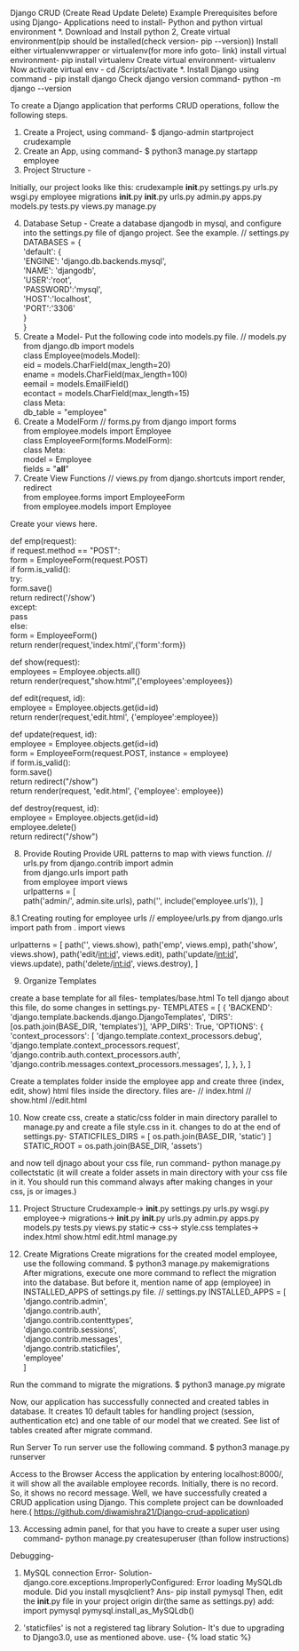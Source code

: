 Django CRUD (Create Read Update Delete) Example
Prerequisites before using Django-
Applications need to install- Python and python virtual environment
*. Download and Install python
2, Create virtual environment(pip should be installed(check version- pip --version))
Install either virtualenvwrapper or virtualenv(for more info goto- link)
install virtual environment- pip install virtualenv
Create virtual environment- virtualenv <virtual-env>
Now activate virtual env - cd <virtual-env>/Scripts/activate
*. Install Django using command -
pip install django
Check django version command-
	python -m django --version


To create a Django application that performs CRUD operations, follow the following steps.
1. Create a Project, using command- 
$ django-admin startproject crudexample  
2. Create an App, using command- 
$ python3 manage.py startapp employee  
3. Project Structure - 

Initially, our project looks like this:
crudexample
	__init__.py
	settings.py
	urls.py
	wsgi.py
employee
	migrations
		__init__.py
	__init__.py
	urls.py
	admin.py
	apps.py
	models.py
	tests.py
	views.py
manage.py


4. Database Setup -
Create a database djangodb in mysql, and configure into the settings.py file of django project. See the example.
// settings.py
DATABASES = {  
    'default': {  
        'ENGINE': 'django.db.backends.mysql',  
        'NAME': 'djangodb',  
        'USER':'root',  
        'PASSWORD':'mysql',  
        'HOST':'localhost',  
        'PORT':'3306'  
    }  
}  
5. Create a Model- 
Put the following code into models.py file.
// models.py
from django.db import models  
class Employee(models.Model):  
    eid = models.CharField(max_length=20)  
    ename = models.CharField(max_length=100)  
    eemail = models.EmailField()  
    econtact = models.CharField(max_length=15)  
    class Meta:  
        db_table = "employee"  
6. Create a ModelForm
// forms.py
from django import forms  
from employee.models import Employee  
class EmployeeForm(forms.ModelForm):  
    class Meta:  
        model = Employee  
        fields = "__all__"  
7. Create View Functions
// views.py
from django.shortcuts import render, redirect  
from employee.forms import EmployeeForm  
from employee.models import Employee  

Create your views here. 

def emp(request):  
    if request.method == "POST":  
        form = EmployeeForm(request.POST)  
        if form.is_valid():  
            try:  
                form.save()  
                return redirect('/show')  
            except:  
                pass  
    else:  
        form = EmployeeForm()  
    return render(request,'index.html',{'form':form})  

def show(request):  
    employees = Employee.objects.all()  
    return render(request,"show.html",{'employees':employees})  

def edit(request, id):  
    employee = Employee.objects.get(id=id)  
    return render(request,'edit.html', {'employee':employee}) 

def update(request, id):  
    employee = Employee.objects.get(id=id)  
    form = EmployeeForm(request.POST, instance = employee)  
    if form.is_valid():  
        form.save()  
        return redirect("/show")  
    return render(request, 'edit.html', {'employee': employee})  

def destroy(request, id):  
    employee = Employee.objects.get(id=id)  
    employee.delete()  
    return redirect("/show")  

8. Provide Routing
Provide URL patterns to map with views function.
// urls.py
from django.contrib import admin  
from django.urls import path  
from employee import views  
urlpatterns = [  
    path('admin/', admin.site.urls),
      path('', include('employee.urls')),
]  

8.1 Creating routing for employee urls
// employee/urls.py
from django.urls import path
from . import views

urlpatterns = [
    path('', views.show),
    path('emp', views.emp),
    path('show', views.show),
    path('edit/<int:id>', views.edit),
    path('update/<int:id>', views.update),
    path('delete/<int:id>', views.destroy),
]

9. Organize Templates

create a base template for all files- templates/base.html
To tell django about this file, do some changes in settings.py-
TEMPLATES = [
    {
        'BACKEND': 'django.template.backends.django.DjangoTemplates',
        'DIRS': [os.path.join(BASE_DIR, 'templates')],
        'APP_DIRS': True,
        'OPTIONS': {
            'context_processors': [
                'django.template.context_processors.debug',
                'django.template.context_processors.request',
                'django.contrib.auth.context_processors.auth',
                'django.contrib.messages.context_processors.messages',
            ],
        },
    },
]

Create a templates folder inside the employee app and create three (index, edit, show) html files inside the directory. files are-
// index.html
// show.html
//edit.html


10. Now create css, create a static/css folder in main directory parallel to manage.py and create a file style.css in it.
changes to do at the end of settings.py-
STATICFILES_DIRS = [
    os.path.join(BASE_DIR, 'static')
]
STATIC_ROOT = os.path.join(BASE_DIR, 'assets')

and now tell djnago about your css file, run command-
python manage.py collectstatic
(it will create a folder assets in main directory with your css file in it. You should run this command always after making changes in your css, js or images.)


11. Project Structure
Crudexample->
	__init__.py
	settings.py
	urls.py
	wsgi.py
employee->
	migrations->
		__init__.py
	__init__.py
	urls.py
	admin.py
	apps.py
	models.py
	tests.py
	views.py
	static->
		css->
			style.css
	templates->
		index.html
		show.html
		edit.html
	manage.py
	
12. Create Migrations
Create migrations for the created model employee, use the following command.
$ python3 manage.py makemigrations  
After migrations, execute one more command to reflect the migration into the database. But before it, mention name of app (employee) in INSTALLED_APPS of settings.py file.
// settings.py
INSTALLED_APPS = [  
    'django.contrib.admin',  
    'django.contrib.auth',  
    'django.contrib.contenttypes',  
    'django.contrib.sessions',  
    'django.contrib.messages',  
    'django.contrib.staticfiles',  
    'employee'  
]  

Run the command to migrate the migrations.
$ python3 manage.py migrate  

Now, our application has successfully connected and created tables in database. It creates 10 default tables for handling project (session, authentication etc) and one table of our model that we created.
See list of tables created after migrate command.

Run Server
To run server use the following command.
$ python3 manage.py runserver  

Access to the Browser
Access the application by entering localhost:8000/, it will show all the available employee records.
Initially, there is no record. So, it shows no record message. 
Well, we have successfully created a CRUD application using Django.
This complete project can be downloaded here.( https://github.com/diwamishra21/Django-crud-application)

13. Accessing admin panel, for that you have to create a super user using command-
python manage.py createsuperuser
(than follow instructions)


Debugging-

1. MySQL connection Error-
Solution-
django.core.exceptions.ImproperlyConfigured: Error loading MySQLdb module.
Did you install mysqlclient?
Ans-
pip install pymysql
Then, edit the __init__.py file in your project origin dir(the same as settings.py)
add:
import pymysql
pymysql.install_as_MySQLdb()

2. 'staticfiles' is not a registered tag library
Solution-
It's due to upgrading to Django3.0, use as mentioned above.
use-
{% load static %}
